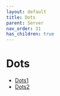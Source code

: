 ```yaml
---
layout: default
title: Dots
parent: Server
nav_order: 31
has_children: true
---
```

# Dots
- [Dots1](dots1/)
- [Dots2](dots2/)